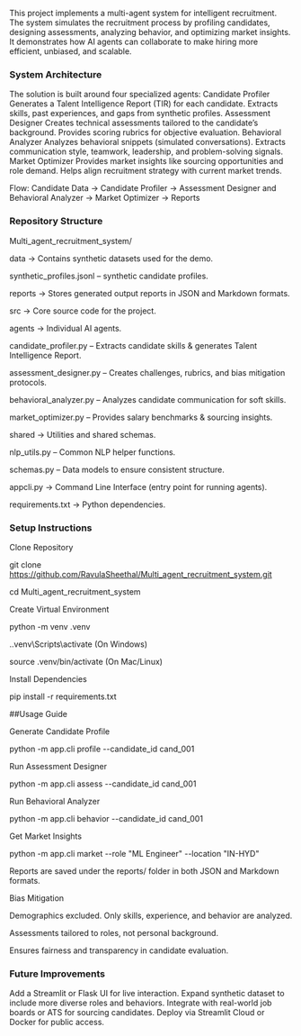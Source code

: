This project implements a multi-agent system for intelligent recruitment.
The system simulates the recruitment process by profiling candidates, designing assessments, analyzing behavior, and optimizing market insights.
It demonstrates how AI agents can collaborate to make hiring more efficient, unbiased, and scalable.

### System Architecture

The solution is built around four specialized agents:
Candidate Profiler
Generates a Talent Intelligence Report (TIR) for each candidate.
Extracts skills, past experiences, and gaps from synthetic profiles.
Assessment Designer
Creates technical assessments tailored to the candidate’s background.
Provides scoring rubrics for objective evaluation.
Behavioral Analyzer
Analyzes behavioral snippets (simulated conversations).
Extracts communication style, teamwork, leadership, and problem-solving signals.
Market Optimizer
Provides market insights like sourcing opportunities and role demand.
Helps align recruitment strategy with current market trends.

Flow: Candidate Data → Candidate Profiler → Assessment Designer and Behavioral Analyzer → Market Optimizer → Reports

### Repository Structure

Multi_agent_recruitment_system/

data → Contains synthetic datasets used for the demo.

synthetic_profiles.jsonl – synthetic candidate profiles.

reports → Stores generated output reports in JSON and Markdown formats.

src → Core source code for the project.

agents → Individual AI agents.

candidate_profiler.py – Extracts candidate skills & generates Talent Intelligence Report.

assessment_designer.py – Creates challenges, rubrics, and bias mitigation protocols.

behavioral_analyzer.py – Analyzes candidate communication for soft skills.

market_optimizer.py – Provides salary benchmarks & sourcing insights.

shared → Utilities and shared schemas.

nlp_utils.py – Common NLP helper functions.

schemas.py – Data models to ensure consistent structure.

appcli.py → Command Line Interface (entry point for running agents).

requirements.txt → Python dependencies.


### Setup Instructions

Clone Repository

git clone https://github.com/RavulaSheethal/Multi_agent_recruitment_system.git

cd Multi_agent_recruitment_system

Create Virtual Environment

python -m venv .venv

..venv\Scripts\activate (On Windows)

source .venv/bin/activate (On Mac/Linux)

Install Dependencies

pip install -r requirements.txt

##Usage Guide

Generate Candidate Profile

python -m app.cli profile --candidate_id cand_001

Run Assessment Designer

python -m app.cli assess --candidate_id cand_001

Run Behavioral Analyzer

python -m app.cli behavior --candidate_id cand_001

Get Market Insights

python -m app.cli market --role "ML Engineer" --location "IN-HYD"

Reports are saved under the reports/ folder in both JSON and Markdown formats.

Bias Mitigation

Demographics excluded. Only skills, experience, and behavior are analyzed.

Assessments tailored to roles, not personal background.

Ensures fairness and transparency in candidate evaluation.

### Future Improvements

Add a Streamlit or Flask UI for live interaction.
Expand synthetic dataset to include more diverse roles and behaviors.
Integrate with real-world job boards or ATS for sourcing candidates.
Deploy via Streamlit Cloud or Docker for public access.

